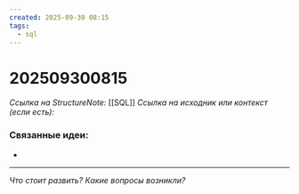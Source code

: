 ```yaml
---
created: 2025-09-30 08:15
tags:
  - sql
---
```

# 202509300815
*Ссылка на StructureNote:* [[SQL]]
*Ссылка на исходник или контекст (если есть):* 

### Связанные идеи:
* 
---

*Что стоит развить? Какие вопросы возникли?*